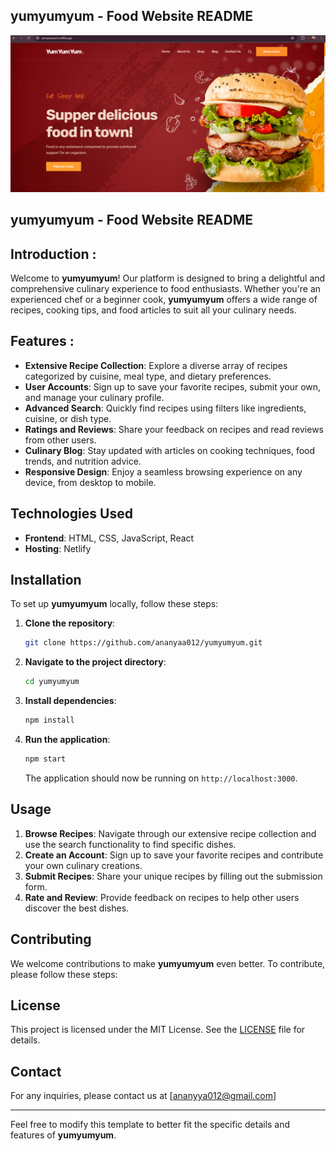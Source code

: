 ## yumyumyum - Food Website README
<!-- image-->
<div>
  <img src="Screenshot 2024-07-17 171850.png">
</div>

## yumyumyum - Food Website README

## Introduction :

Welcome to **yumyumyum**! Our platform is designed to bring a delightful and comprehensive culinary experience to food enthusiasts. Whether you're an experienced chef or a beginner cook, **yumyumyum** offers a wide range of recipes, cooking tips, and food articles to suit all your culinary needs.

## Features :

- **Extensive Recipe Collection**: Explore a diverse array of recipes categorized by cuisine, meal type, and dietary preferences.
- **User Accounts**: Sign up to save your favorite recipes, submit your own, and manage your culinary profile.
- **Advanced Search**: Quickly find recipes using filters like ingredients, cuisine, or dish type.
- **Ratings and Reviews**: Share your feedback on recipes and read reviews from other users.
- **Culinary Blog**: Stay updated with articles on cooking techniques, food trends, and nutrition advice.
- **Responsive Design**: Enjoy a seamless browsing experience on any device, from desktop to mobile.

## Technologies Used

- **Frontend**: HTML, CSS, JavaScript, React
- **Hosting**: Netlify

## Installation

To set up **yumyumyum** locally, follow these steps:

1. **Clone the repository**:
   ```sh
   git clone https://github.com/ananyaa012/yumyumyum.git
   ```

2. **Navigate to the project directory**:
   ```sh
   cd yumyumyum
   ```

3. **Install dependencies**:
   ```sh
   npm install
   ```

4. **Run the application**:
   ```sh
   npm start
   ```

   The application should now be running on `http://localhost:3000`.

## Usage

1. **Browse Recipes**: Navigate through our extensive recipe collection and use the search functionality to find specific dishes.
2. **Create an Account**: Sign up to save your favorite recipes and contribute your own culinary creations.
3. **Submit Recipes**: Share your unique recipes by filling out the submission form.
4. **Rate and Review**: Provide feedback on recipes to help other users discover the best dishes.

## Contributing

We welcome contributions to make **yumyumyum** even better. To contribute, please follow these steps:


## License

This project is licensed under the MIT License. See the [LICENSE](LICENSE) file for details.

## Contact

For any inquiries, please contact us at [ananyya012@gmail.com]

---

Feel free to modify this template to better fit the specific details and features of **yumyumyum**.
